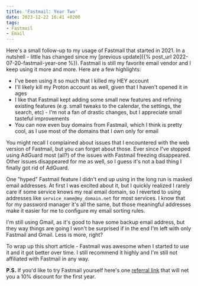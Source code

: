 ```yaml
---
title: 'Fastmail: Year Two'
date: 2023-12-22 16:41 +0200
tags:
- Fastmail
- Email
---
```


Here's a small follow-up to my usage of Fastmail that started in 2021.
In a nutshell - little has changed since my [previous update]({% post_url 2022-07-20-fastmail-year-one %}).
Fastmail is still my favorite email vendor and I keep using it more and more. Here are a few highlights:

- I've been using it so much that I killed my HEY account
- I'll likely kill my Proton account as well, given that I haven't opened it in ages
- I like that Fastmail kept adding some small new features and refining existing
  features (e.g. small tweaks to the calendar, the settings, the search, etc) -
  I'm not a fan of drastic changes, but I appreciate small tasteful improvements
- You can now even buy domains from Fastmail, which I think is pretty cool, as I use most of the domains that I own only for email

You might recall I complained about issues that I encountered with the web
version of Fastmail, but you can forget about those. Ever since I've stopped
using AdGuard most (all?) of the issues with Fastmail freezing
disappeared. Other issues disappeared for me as well, so I guess it's not a bad
thing I finally got rid of AdGuard.

One "hyped" Fastmail feature I didn't end up using in the long run is masked
email addresses. At first I was excited about it, but I quickly realized I
rarely care if some service knows my real email domain, so I
reverted to using addresses like `service_name@my_domain.net` for most services. I know that for
my password manager it's all the same, but those meaningful addresses make it easier for me
to configure my email sorting rules.

I'm still using Gmail, as it's good to have some backup email address, but they way things are going I won't be surprised if in the end I'm left with
only Fastmail and Gmail. Less is more, right?

To wrap up this short article - Fastmail was awesome when I started to use it
and it got better over time. I still recommend it highly and I'm still not
affiliated with Fastmail in any way.

**P.S.** If you'd like to try Fastmail yourself here's one [referral link](https://join.fastmail.com/f03bc1c8) that will net you a 10% discount for the first year.
